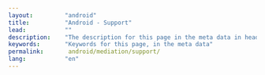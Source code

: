 ```yaml
---
layout:         "android"
title:          "Android - Support"
lead:           ""
description:    "The description for this page in the meta data in header."
keywords:       "Keywords for this page, in the meta data"
permalink:       android/mediation/support/
lang:           "en"
---
```

